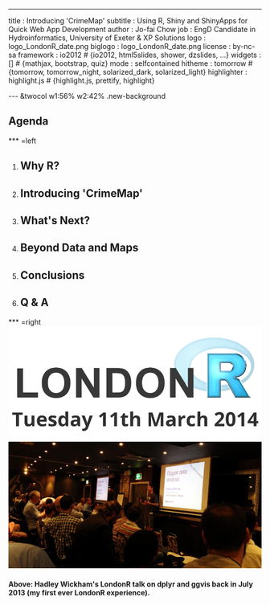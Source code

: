 ---
title       : Introducing 'CrimeMap'
subtitle    : Using R, Shiny and ShinyApps for Quick Web App Development
author      : Jo-fai Chow
job         : EngD Candidate in Hydroinformatics, University of Exeter & XP Solutions
logo        : logo_LondonR_date.png
biglogo     : logo_LondonR_date.png
license     : by-nc-sa
framework   : io2012        # {io2012, html5slides, shower, dzslides, ...}
widgets     : []            # {mathjax, bootstrap, quiz}
mode        : selfcontained
hitheme     : tomorrow      # {tomorrow, tomorrow_night, solarized_dark, solarized_light}
highlighter : highlight.js  # {highlight.js, prettify, highlight}


--- &twocol w1:56% w2:42% .new-background
## Agenda

*** =left
1. <h2>Why R?</h2>
2. <h2>Introducing 'CrimeMap'</h2>
3. <h2>What's Next?</h2>
4. <h2>Beyond Data and Maps</h2>
5. <h2>Conclusions</h2>
6. <h2>Q & A</h2>


*** =right
![LondonR](images/londonr_date_trim.png)
![LondonRPics](images/londonr_photos.jpg)
<h4>Above: <b>Hadley Wickham's</b> LondonR talk on <b>dplyr</b> and <b>ggvis</b> back in July 2013 (my first ever LondonR experience).</h4>
